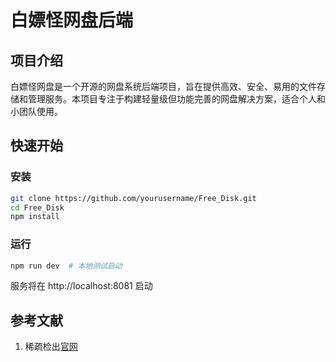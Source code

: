 # 白嫖怪网盘后端

## 项目介绍
白嫖怪网盘是一个开源的网盘系统后端项目，旨在提供高效、安全、易用的文件存储和管理服务。本项目专注于构建轻量级但功能完善的网盘解决方案，适合个人和小团队使用。


## 快速开始

### 安装

```bash
git clone https://github.com/yourusername/Free_Disk.git
cd Free_Disk
npm install  
```

### 运行

```bash
npm run dev  # 本地测试启动
```

服务将在 http://localhost:8081 启动


## 参考文献
1. 稀疏检出[官网](https://git-scm.cn/docs/git-sparse-checkout#Documentation/git-sparse-checkout.txt-codegitsparse-checkoutsetMYDIR1SUBDIR2code)